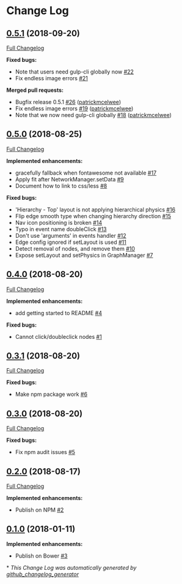# Change Log

## [0.5.1](https://github.com/grtjn/ml-visjs-graph.js/tree/0.5.1) (2018-09-20)
[Full Changelog](https://github.com/grtjn/ml-visjs-graph.js/compare/0.5.0...0.5.1)

**Fixed bugs:**

- Note that users need gulp-cli globally now [\#22](https://github.com/grtjn/ml-visjs-graph.js/issues/22)
- Fix endless image errors [\#21](https://github.com/grtjn/ml-visjs-graph.js/issues/21)

**Merged pull requests:**

- Bugfix release 0.5.1 [\#26](https://github.com/grtjn/ml-visjs-graph.js/pull/26) ([patrickmcelwee](https://github.com/patrickmcelwee))
- Fix endless image errors [\#19](https://github.com/grtjn/ml-visjs-graph.js/pull/19) ([patrickmcelwee](https://github.com/patrickmcelwee))
- Note that we now need gulp-cli globally [\#18](https://github.com/grtjn/ml-visjs-graph.js/pull/18) ([patrickmcelwee](https://github.com/patrickmcelwee))

## [0.5.0](https://github.com/grtjn/ml-visjs-graph.js/tree/0.5.0) (2018-08-25)
[Full Changelog](https://github.com/grtjn/ml-visjs-graph.js/compare/0.4.0...0.5.0)

**Implemented enhancements:**

- gracefully fallback when fontawesome not available [\#17](https://github.com/grtjn/ml-visjs-graph.js/issues/17)
- Apply fit after NetworkManager.setData [\#9](https://github.com/grtjn/ml-visjs-graph.js/issues/9)
- Document how to link to css/less [\#8](https://github.com/grtjn/ml-visjs-graph.js/issues/8)

**Fixed bugs:**

- 'Hierarchy - Top' layout is not applying hierarchical physics [\#16](https://github.com/grtjn/ml-visjs-graph.js/issues/16)
- Flip edge smooth type when changing hierarchy direction [\#15](https://github.com/grtjn/ml-visjs-graph.js/issues/15)
- Nav icon positioning is broken [\#14](https://github.com/grtjn/ml-visjs-graph.js/issues/14)
- Typo in event name doubleClick [\#13](https://github.com/grtjn/ml-visjs-graph.js/issues/13)
- Don't use 'arguments' in events handler [\#12](https://github.com/grtjn/ml-visjs-graph.js/issues/12)
- Edge config ignored if setLayout is used [\#11](https://github.com/grtjn/ml-visjs-graph.js/issues/11)
- Detect removal of nodes, and remove them [\#10](https://github.com/grtjn/ml-visjs-graph.js/issues/10)
- Expose setLayout and setPhysics in GraphManager [\#7](https://github.com/grtjn/ml-visjs-graph.js/issues/7)

## [0.4.0](https://github.com/grtjn/ml-visjs-graph.js/tree/0.4.0) (2018-08-20)
[Full Changelog](https://github.com/grtjn/ml-visjs-graph.js/compare/0.3.1...0.4.0)

**Implemented enhancements:**

- add getting started to README [\#4](https://github.com/grtjn/ml-visjs-graph.js/issues/4)

**Fixed bugs:**

- Cannot click/doubleclick nodes [\#1](https://github.com/grtjn/ml-visjs-graph.js/issues/1)

## [0.3.1](https://github.com/grtjn/ml-visjs-graph.js/tree/0.3.1) (2018-08-20)
[Full Changelog](https://github.com/grtjn/ml-visjs-graph.js/compare/0.3.0...0.3.1)

**Fixed bugs:**

- Make npm package work [\#6](https://github.com/grtjn/ml-visjs-graph.js/issues/6)

## [0.3.0](https://github.com/grtjn/ml-visjs-graph.js/tree/0.3.0) (2018-08-20)
[Full Changelog](https://github.com/grtjn/ml-visjs-graph.js/compare/0.2.0...0.3.0)

**Fixed bugs:**

- Fix npm audit issues [\#5](https://github.com/grtjn/ml-visjs-graph.js/issues/5)

## [0.2.0](https://github.com/grtjn/ml-visjs-graph.js/tree/0.2.0) (2018-08-17)
[Full Changelog](https://github.com/grtjn/ml-visjs-graph.js/compare/0.1.0...0.2.0)

**Implemented enhancements:**

- Publish on NPM [\#2](https://github.com/grtjn/ml-visjs-graph.js/issues/2)

## [0.1.0](https://github.com/grtjn/ml-visjs-graph.js/tree/0.1.0) (2018-01-11)
**Implemented enhancements:**

- Publish on Bower [\#3](https://github.com/grtjn/ml-visjs-graph.js/issues/3)



\* *This Change Log was automatically generated by [github_changelog_generator](https://github.com/skywinder/Github-Changelog-Generator)*